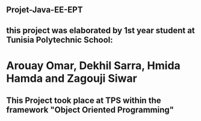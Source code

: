 ## Projet-Java-EE-EPT
## this project was elaborated by 1st year student at Tunisia Polytechnic School:
# Arouay Omar, Dekhil Sarra, Hmida Hamda and Zagouji Siwar
## This Project took place  at TPS within the framework "Object Oriented Programming"

